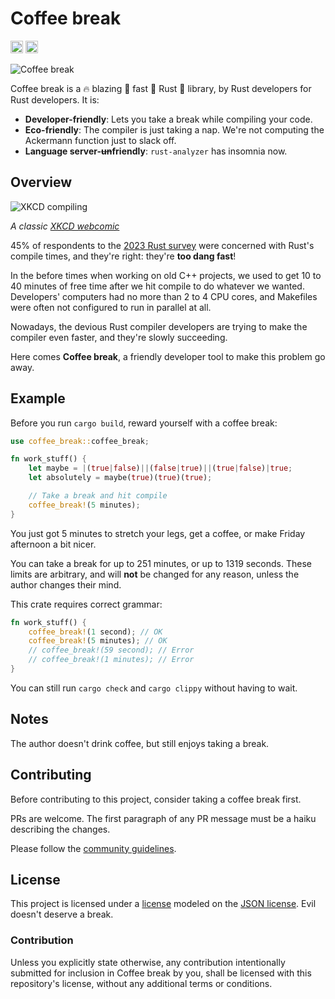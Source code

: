# Coffee break

[<img alt="crates.io badge" src="https://img.shields.io/crates/v/coffee_break.svg?style=for-the-badge&color=fc8d62&logo=rust" height="20">](https://crates.io/crates/coffee_break)
[<img alt="docs.rs badge" src="https://img.shields.io/badge/docs.rs-coffee_break-66c2a5?style=for-the-badge&labelColor=555555&logo=docs.rs" height="20">](https://docs.rs/coffee_break)

![Coffee break](./CoffeeBreak.svg)

Coffee break is a 🔥 blazing 🚀 fast 🦀 Rust 🥵 library, by Rust developers for Rust developers. It is:
- **Developer-friendly**: Lets you take a break while compiling your code.
- **Eco-friendly**: The compiler is just taking a nap. We're not computing the Ackermann function just to slack off.
- **Language server-~~un~~friendly**: `rust-analyzer` has insomnia now.

## Overview
![XKCD compiling](https://imgs.xkcd.com/comics/compiling.png)

*A classic [XKCD webcomic](https://imgs.xkcd.com/comics/compiling.png)*

45% of respondents to the [2023 Rust survey](https://blog.rust-lang.org/2024/02/19/2023-Rust-Annual-Survey-2023-results.html) were concerned with Rust's compile times, and they're right: they're **too dang fast**!

In the before times when working on old C++ projects, we used to get 10 to 40 minutes of free time after we hit compile to do whatever we wanted. Developers' computers had no more than 2 to 4 CPU cores, and Makefiles were often not configured to run in parallel at all.

Nowadays, the devious Rust compiler developers are trying to make the compiler even faster, and they're slowly succeeding.

Here comes **Coffee break**, a friendly developer tool to make this problem go away.

## Example

Before you run `cargo build`, reward yourself with a coffee break:
```rust
use coffee_break::coffee_break;

fn work_stuff() {
    let maybe = |(true|false)||(false|true)||(true|false)|true;
    let absolutely = maybe(true)(true)(true);

    // Take a break and hit compile
    coffee_break!(5 minutes);
}
```

You just got 5 minutes to stretch your legs, get a coffee, or make Friday afternoon a bit nicer.

You can take a break for up to 251 minutes, or up to 1319 seconds. These limits are arbitrary, and will **not** be changed for any reason, unless the author changes their mind.

This crate requires correct grammar:
```rust
fn work_stuff() {
    coffee_break!(1 second); // OK
    coffee_break!(5 minutes); // OK
    // coffee_break!(59 second); // Error
    // coffee_break!(1 minutes); // Error
}
```

You can still run `cargo check` and `cargo clippy` without having to wait.

## Notes
The author doesn't drink coffee, but still enjoys taking a break.

## Contributing
Before contributing to this project, consider taking a coffee break first.

PRs are welcome.
The first paragraph of any PR message must be a haiku describing the changes.

Please follow the [community guidelines](https://www.rust-lang.org/policies/code-of-conduct).

## License

This project is licensed under a [license](./LICENSE) modeled on the [JSON license](https://www.json.org/license.html). Evil doesn't deserve a break.

### Contribution
Unless you explicitly state otherwise, any contribution intentionally submitted for inclusion in Coffee break by you, shall be licensed with this repository's license, without any additional terms or conditions.
